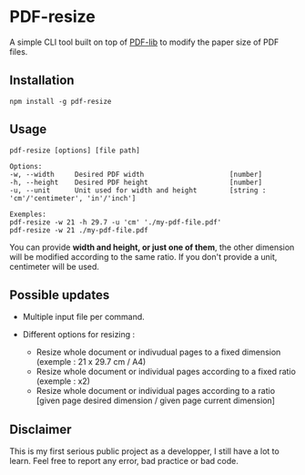 # PDF-resize

A simple CLI tool built on top of [PDF-lib](https://www.npmjs.com/package/pdf-lib) to modify the paper size of PDF files.

## Installation

```
npm install -g pdf-resize
```

## Usage

```
pdf-resize [options] [file path]

Options:
-w, --width     Desired PDF width                     [number]
-h, --height    Desired PDF height                    [number]
-u, --unit      Unit used for width and height        [string : 'cm'/'centimeter', 'in'/'inch']

Exemples:
pdf-resize -w 21 -h 29.7 -u 'cm' './my-pdf-file.pdf'
pdf-resize -w 21 ./my-pdf-file.pdf
```
You can provide **width and height, or just one of them**, the other dimension will be modified according to the same ratio.
If you don't provide a unit, centimeter will be used.

## Possible updates

- Multiple input file per command.

- Different options for resizing :
  + Resize whole document or indivudual pages to a fixed dimension (exemple : 21 x 29.7 cm / A4)
  + Resize whole document or individual pages according to a fixed ratio (exemple : x2)
  + Resize whole document or individual pages according to a ratio [given page desired dimension / given page current dimension]
  

## Disclaimer
This is my first serious public project as a developper, I still have a lot to learn. Feel free to report any error, bad practice or bad code.


